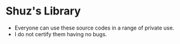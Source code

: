 # Shuz's Library
- Everyone can use these source codes in a range of private use.
- I do not certify them having no bugs.
